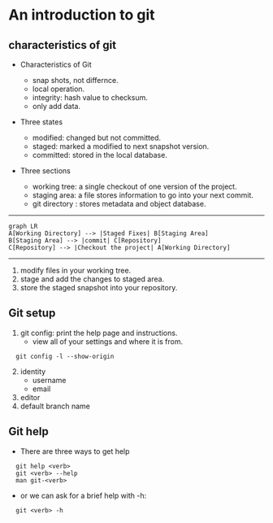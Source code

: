 # An introduction to git

## characteristics of git

- Characteristics of Git 
    - snap shots, not differnce.
    - local operation.
    - integrity: hash value to checksum.
    - only add data. 

- Three states
    - modified: changed but not committed.
    - staged: marked a modified to next snapshot version.
    - committed: stored in the local database.

- Three sections
    - working tree: a single checkout of one version of the project.
    - staging area: a file stores information to go into your next commit.
    - git directory : stores metadata and object database.

---
```mermaid
graph LR
A[Working Directory] --> |Staged Fixes| B[Staging Area]
B[Staging Area] --> |commit| C[Repository]
C[Repository] --> |Checkout the project| A[Working Directory]
```
---

1. modify files in your working tree.
2. stage and add the changes to staged area.
3. store the staged snapshot into your repository.

## Git setup

1. git config: print the help page and instructions.
    - view all of your settings and where it is from.
```
  git config -l --show-origin
```
2. identity
    - username
    - email
3. editor
4. default branch name

 
## Git help

- There are three ways to get help

``` 
  git help <verb>
  git <verb> --help
  man git-<verb>
```

- or we can ask for a brief help with -h:

``` 
  git <verb> -h
```


  
  
